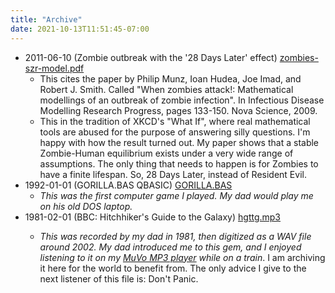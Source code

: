 ```yaml
---
title: "Archive"
date: 2021-10-13T11:51:45-07:00
---
```


- 2011-06-10 (Zombie outbreak with the '28 Days Later' effect) [zombies-szr-model.pdf](/pdf/zombies-szr-model.pdf)
   - This cites the paper by Philip Munz, Ioan Hudea, Joe Imad, and Robert J. Smith. Called "When zombies attack!: Mathematical modellings of an outbreak of zombie infection". In Infectious Disease Modelling Research Progress, pages 133-150. Nova Science, 2009.
   - This in the tradition of XKCD's "What If", where real mathematical tools are abused for the purpose of answering silly questions. I'm happy with how the result turned out. My paper shows that a stable Zombie-Human equilibrium exists under a very wide range of assumptions. The only thing that needs to happen is for Zombies to have a finite lifespan. So, 28 Days Later, instead of Resident Evil.
- 1992-01-01 (GORILLA.BAS QBASIC) [GORILLA.BAS](https://archive.org/details/GorillasQbasic)
   - _This was the first computer game I played. My dad would play me on his old DOS laptop._
- 1981-02-01 (BBC: Hitchhiker's Guide to the Galaxy) [hgttg.mp3](https://s3.us-east-1.amazonaws.com/tobilehman.com-archive/hgttg.mp3)</li>
    - _This was recorded by my dad in 1981, then digitized as a WAV file around 2002. My dad introduced me to this gem, and I enjoyed listening to it on my [MuVo MP3 player](https://en.wikipedia.org/wiki/Creative_MuVo) while on a train_. I am archiving it here for the world to benefit from. The only advice I give to the next listener of this file is: Don't Panic. 
